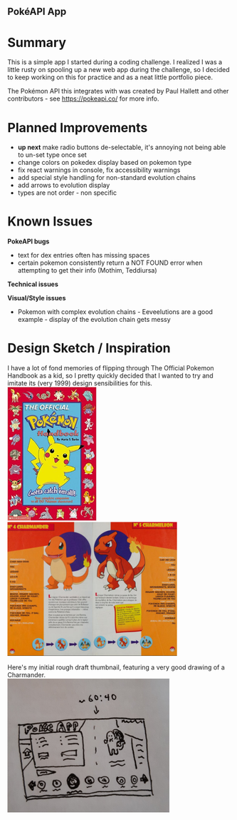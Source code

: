 ## PokéAPI App

# Summary

This is a simple app I started during a coding challenge. I realized I was a little rusty on spooling up a new web app during the challenge, so I decided to keep working on this for practice and as a neat little portfolio piece.

The Pokémon API this integrates with was created by Paul Hallett and other contributors - see https://pokeapi.co/ for more info.

# Planned Improvements

-   **up next** make radio buttons de-selectable, it's annoying not being able to un-set type once set
-   change colors on pokedex display based on pokemon type
-   fix react warnings in console, fix accessibility warnings
-   add special style handling for non-standard evolution chains
-   add arrows to evolution display
-   types are not order - non specific

# Known Issues

**PokeAPI bugs**

-   text for dex entries often has missing spaces
-   certain pokemon consistently return a NOT FOUND error when attempting to get their info (Mothim, Teddiursa)

**Technical issues**

**Visual/Style issues**

-   Pokemon with complex evolution chains - Eeveelutions are a good example - display of the evolution chain gets messy

# Design Sketch / Inspiration

I have a lot of fond memories of flipping through The Official Pokemon Handbook as a kid, so I pretty quickly decided that I wanted to try and imitate its (very 1999) design sensibilities for this.
</br>
<img src="./public/images/pokemonHandbook.jpg" alt="Official Pokemon Handbook (1999) by Maria S. Barbo" height="300px"/>
<img src="./public/images/pageLayout.PNG" alt="Spread from Official Pokemon Handbook" height="300px"/>

Here's my initial rough draft thumbnail, featuring a very good drawing of a Charmander.
</br>
<img src="./public/images/pokeAppSketch.jpg" alt="Thumbnail design sketch" height="300px"/>

